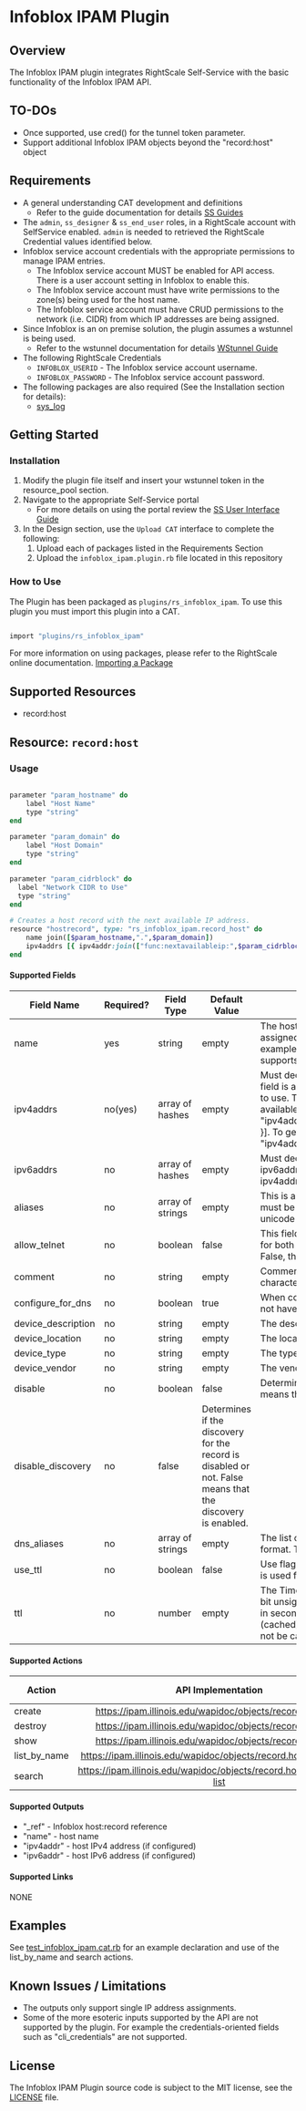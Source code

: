 # Infoblox IPAM Plugin

## Overview

The Infoblox IPAM plugin integrates RightScale Self-Service with the basic functionality of the Infoblox IPAM API.

## TO-DOs

- Once supported, use cred() for the tunnel token parameter.
- Support additional Infoblox IPAM objects beyond the "record:host" object

## Requirements

- A general understanding CAT development and definitions
  - Refer to the guide documentation for details [SS Guides](http://docs.rightscale.com/ss/guides/)
- The `admin`, `ss_designer` & `ss_end_user` roles, in a RightScale account with SelfService enabled.  `admin` is needed to retrieved the RightScale Credential values identified below.
- Infoblox service account credentials with the appropriate permissions to manage IPAM entries.
  - The Infoblox service account MUST be enabled for API access. There is a user account setting in Infoblox to enable this.
  - The Infoblox service account must have write permissions to the zone(s) being used for the host name.
  - The Infoblox service account must have CRUD permissions to the network (i.e. CIDR) from which IP addresses are being assigned.
- Since Infoblox is an on premise solution, the plugin assumes a wstunnel is being used.
  - Refer to the wstunnel documentation for details [WStunnel Guide](http://docs.rightscale.com/faq/wstunnel_setup.html)
- The following RightScale Credentials
  - `INFOBLOX_USERID` - The Infoblox service account username.
  - `INFOBLOX_PASSWORD` - The Infoblox service account password.
- The following packages are also required (See the Installation section for details):
  - [sys_log](../../libraries/sys_log.rb)

## Getting Started

### Installation

1. Modify the plugin file itself and insert your wstunnel token in the resource_pool section.
1. Navigate to the appropriate Self-Service portal
   - For more details on using the portal review the [SS User Interface Guide](http://docs.rightscale.com/ss/guides/ss_user_interface_guide.html)
1. In the Design section, use the `Upload CAT` interface to complete the following:
   1. Upload each of packages listed in the Requirements Section
   1. Upload the `infoblox_ipam.plugin.rb` file located in this repository

### How to Use

The  Plugin has been packaged as `plugins/rs_infoblox_ipam`. To use this plugin you must import this plugin into a CAT.

```ruby

import "plugins/rs_infoblox_ipam"
```

For more information on using packages, please refer to the RightScale online documentation. [Importing a Package](http://docs.rightscale.com/ss/guides/ss_packaging_cats.html#importing-a-package)

## Supported Resources

- record:host

## Resource: `record:host`

### Usage

```ruby

parameter "param_hostname" do
    label "Host Name"
    type "string"
end

parameter "param_domain" do
    label "Host Domain"
    type "string"
end

parameter "param_cidrblock" do
  label "Network CIDR to Use"
  type "string"
end

# Creates a host record with the next available IP address.
resource "hostrecord", type: "rs_infoblox_ipam.record_host" do
    name join([$param_hostname,".",$param_domain])
    ipv4addrs [{ ipv4addr:join(["func:nextavailableip:",$param_cidrblock]) }]
end
```

#### Supported Fields

| Field Name | Required? | Field Type | Default Value | Description |
|------------|-----------|------------|---------------|-------------|
| name | yes | string | empty | The host FQDN to which the IP is being assigned. Must contain the zone name (e.g. example.com) that the infoblox service account supports.  |
| ipv4addrs | no(yes) | array of hashes | empty | Must declare an ipv4addrs or an ipv6addrs. This field is an array of hashes declaring the address to use. This string can be used to get the next available IP: [{ "ipv4addr":"func:nextavailableip:10.1.124.0/24" }]. To get a specific IP use this: [{ "ipv4addr":"10.1.124.53" }] |
| ipv6addrs | no | array of hashes | empty | Must declare at least an ipv4addrs or an ipv6addrs. This field is constructed the same as ipv4addrs but with "ipv6addrs" in it. |
| aliases | no | array of strings | empty | This is a list of aliases for the host. The aliases must be in FQDN format. This value can be in unicode format. |
| allow_telnet | no | boolean | false | This field controls whether the credential is used for both the Telnet and SSH credentials. If set to False, the credential is used only for SSH.
| comment | no | string | empty | Comment for the record; maximum 256 characters. |
| configure_for_dns | no | boolean | true | When configure_for_dns is false, the host does not have parent zone information. |
| device_description | no | string | empty | The description of the device.
| device_location | no | string | empty | The location of the device. |
| device_type | no | string | empty | The type of the device. |
| device_vendor | no | string | empty | The vendor of the device. |
| disable | no | boolean | false | Determines if the record is disabled or not. False means that the record is enabled. |
| disable_discovery | no | false | Determines if the discovery for the record is disabled or not. False means that the discovery is enabled. |
| dns_aliases | no | array of strings | empty | The list of aliases for the host in punycode format. The name is a default dns name. |
| use_ttl | no | boolean | false | Use flag for ttl parameter. If not used, default ttl is used for records. |
| ttl | no | number | empty | The Time To Live (TTL) value for record. A 32-bit unsigned integer that represents the duration, in seconds, for which the record is valid (cached). Zero indicates that the record should not be cached. |

#### Supported Actions

| Action | API Implementation | Support Level |
|--------------|:----:|:-------------:|
| create | <https://ipam.illinois.edu/wapidoc/objects/record.host.html> | supported |
| destroy | <https://ipam.illinois.edu/wapidoc/objects/record.host.html> | supported |
| show | <https://ipam.illinois.edu/wapidoc/objects/record.host.html> | supported |
| list_by_name | <https://ipam.illinois.edu/wapidoc/objects/record.host.html#name> | supported |
| search | <https://ipam.illinois.edu/wapidoc/objects/record.host.html#fields-list> | supported |

#### Supported Outputs

- "_ref" - Infoblox host:record reference
- "name" - host name
- "ipv4addr" - host IPv4 address (if configured)
- "ipv6addr" - host IPv6 address (if configured)

#### Supported Links

NONE

## Examples

See [test_infoblox_ipam.cat.rb](./test_infoblox_ipam.cat.rb) for an example declaration and use of the list_by_name and search actions.

## Known Issues / Limitations

- The outputs only support single IP address assignments.
- Some of the more esoteric inputs supported by the API are not supported by the plugin. For example the credentials-oriented fields such as "cli_credentials" are not supported.

## License

The Infoblox IPAM Plugin source code is subject to the MIT license, see the [LICENSE](../../LICENSE) file.
